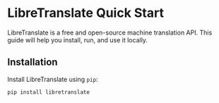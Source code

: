 # LibreTranslate Quick Start

LibreTranslate is a free and open-source machine translation API. This guide will help you install, run, and use it locally.

## Installation

Install LibreTranslate using `pip`:

```bash
pip install libretranslate
